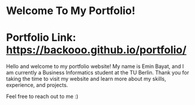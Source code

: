 # Welcome To My Portfolio!
# Portfolio Link: https://backooo.github.io/portfolio/
Hello and welcome to my portfolio website! My name is Emin Bayat, and I am currently a Business Informatics student at the TU Berlin. Thank you for taking the time to visit my website and learn more about my skills, experience, and projects.

Feel free to reach out to me :)
